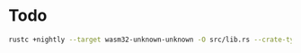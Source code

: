 Todo
===

```sh
rustc +nightly --target wasm32-unknown-unknown -O src/lib.rs --crate-type=cdylib
```
